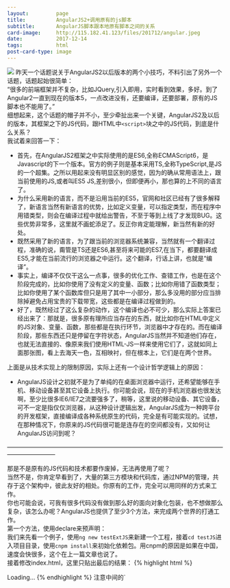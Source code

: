 ```yaml
---
layout:         page
title:          AngularJS2+调用原有的js脚本
subtitle:       AngularJS脚本跟本地原有脚本之间的关系
card-image:     http://115.182.41.123/files/201712/angular.jpeg
date:           2017-12-14
tags:           html
post-card-type: image
---
```

![](http://115.182.41.123/files/201712/angular.jpeg)
昨天一个话题说关于AngularJS2以后版本的两个小技巧，不料引出了另外一个话题，话题起始很简单：  
“很多的前端框架并不复杂，比如JQuery,引入即用，实时看到效果，多好。到了Angular2一直到现在的版本5，一点改进没有，还要编译，还要部署，原有的JS脚本也不能用了。”  
细想起来，这个话题的帽子并不小，至少牵扯出来一个关键，AngularJS2及以后的版本，其框架之下的JS代码，跟HTML中`<script>`块之中的JS代码，到底是什么关系？  
我试着来回答一下：
* 首先，在AngularJS2框架之中实际使用的是ES6,全称ECMAScript6，是Javascript的下一个版本。官方的例子则是基本采用TS,全称TypeScript,是JS的一个超集。之所以用起来没有明显区别的感觉，因为的确从常用语法上，跟当前使用的JS,或者叫ES5 JS,差别很小，但即便再小，那也算的上不同的语言了。
* 为什么采用新的语言，而不是沿用当前的ES5，官网和社区已经有了很多解释了，新语言当然有新语言的优势，比如定义变量，可以指定类型，而在程序中用错类型，则会在编译过程中就给出警告，不至于等到上线了才发现BUG。这些优势非常多，这里就不画蛇添足了。反正你肯定能理解，新当然有新的好处。
* 既然采用了新的语言，为了跟当前的浏览器系统兼容，当然就有一个翻译过程，准确的说，甭管是TS还是ES6,甚至将来可能的ES7,在当下，都要翻译成ES5,才能在当前流行的浏览器之中运行。这个翻译，行话上讲，也就是“编译”。
* 事实上，编译不仅仅干这么一点事，很多的优化工作、查错工作，也是在这个阶段完成的，比如你使用了没有定义的变量、函数；比如你用错了函数类型；比如你使用了某个函数库但只是用了其中一小部分，那么多没用的部分应当排除掉避免占用宝贵的下载带宽，这些都是在编译过程做到的。
* 好了，既然经过了这么复杂的动作，这个编译也必不可少，那么实际上答案已经出来了：那就是，很多原有理所应当存在的东西，就比如你在HTML中定义的JS对象、变量、函数，那些都是在执行环节，浏览器中才存在的。而在编译阶段，那些东西还只是停留在字符状态，AngularJS当然并不知道他们存在，也就无法直接的、像原来我们使用HTML-JS一样来使用它们了，这就如同上面那张图，看上去海天一色，互相映衬，但在根本上，它们是在两个世界。

上面是从技术实现上的限制原因，实际上还有一个设计哲学逻辑上的原因：
* AngularJS设计之初就不是为了单纯的在桌面浏览器中运行，还希望能够在手机、移动设备甚至其它设备上执行。你可能会说，现在的手机浏览器也很发达啊，至少比很多IE6/IE7之流要强多了，稍等，这里说的移动设备、其它设备，可不一定是指仅仅浏览器，从这种设计逻辑出发，AngularJS成为一种跨平台的开发框架，直接编译成各种系统原生的代码，完全是有可能实现的。试想，在那种情况下，你原来的JS代码很可能是连存在的空间都没有，又如何让AngularJS访问到呢？

————————————————————————————————————————————

那是不是原有的JS代码和技术都要作废掉，无法再使用了呢？  
当然不是，你肯定早看到了，大量的第三方模块和代码库，通过NPM的管理，共存于这个架构中，彼此友好的相处。你原有的工作，完全可以用同样的方式来工作。  
你也可能会说，可我有很多代码没有做到那么好的面向对象化包装，也不想做那么复杂，该怎么办呢？AngularJS也提供了至少3个方法，来完成两个世界的打通工作。  
第一个方法，使用declare来预声明：  
我们来先看一个例子，使用`ng new testExtJS`来新建一个工程，接着`cd testJS`进入项目目录，使用`cnpm install`来初始化依赖包。用cnpm的原因是如果在中国，速度会快很多，这个在上一篇文章也说了。  
接着修改index.html，这里只贴出最后的结果：
{% highlight html %}
<head>
    <meta charset="utf-8">
    <title>TestExtJs</title>
    <base href="/">
    <meta name="viewport" content="width=device-width, initial-scale=1">
    <link rel="icon" type="image/x-icon" href="favicon.ico">
</head>
<body>
<script>
	var webGlObject = (function() {
	    return {
	        init: function() {
	            alert('webGlObject initialized');
	        }
	    }
	})(webGlObject || {})	
</script>
    <app-root>Loading...</app-root>
</body>

</html>
{% endhighlight %}
注意中间的`<script>`块是我们增加的部分，来模拟我们在html本地已经有了一段js代码。  
然后在app.component.ts中增加声明和调用的部分：  
```ts
import { Component } from '@angular/core';

declare var webGlObject: any;

@Component({
  selector: 'app-root',
  templateUrl: './app.component.html',
  styleUrls: ['./app.component.css']
})
export class AppComponent {
  title = 'app works!';
  constructor() {
    this.title="constructor works!"
    webGlObject.init();
  }

}
```
注意上面代码中的declare声明，和下面添加的constructor构造函数和其中对js对象的调用。  
declare的意思就是告诉AngularJS，相信我，虽然现在你看不到对象webGlObject，但相信我，或早或晚，反正你一定会看到它的存在的，你正常编译、正常执行就好啦。当然这里的潜台词和副作用就是：诺，AngularJS,这部分代码我负责啦，你不用管它的对错，反正错了我也不会怪你。    
使用这种方法，类似上一篇文章的问题，你也完全可以声明一个window对象，然后直接访问其中的userAgent:  
```ts
	...
declare var window:any;
	...
    console.log(window.navigator.userAgent);
```
问题又来了，既然直接能访问到window对象，那还用什么ng4-device-detector组件，直接从userAgent中判断设备类型不好吗？  
这就牵涉到我上面解释的最后一条，将来这段AngularJS代码，很可能不是运行在一个浏览器，其中可能根本没有window/document对象，那时候，这段代码就出错了。当然你可能会说，不不不，我就是在浏览器运行，不考虑别的。OK,我也不较劲，你当我没说，你完全可以就这么用。  
但是比较规范的办法，应当是把window对象以及你需要的其它类似对象，写成一个服务，然后注入到app.component之中，这样，即便将来运行环境有变化，只修改服务部分代码，你的主程序完全可以不用修改。  
落实到代码，大致是这样，首先把window对象包装成一个服务：  
```ts
import { Injectable } from '@angular/core';

function _window() : any {
   // return the global native browser window object
   return window;
}

@Injectable()
export class WindowRef {
   get nativeWindow() : any {
      return _window();
   }
}
```
注册到provider:
```ts
import { WindowRef } from './WindowRef';

...

@NgModule({
    ...
    providers: [ WindowRef ]
})
export class AppModule{}
```
在需要的组件中，引用这个服务，然后就可以使用了：
```ts
...
import { WindowRef } from './WindowRef';
...
@Component({...})
class MyComponent {
...
    constructor(private winRef: WindowRef) {
        // 得到window对象
        console.log('Native window obj', winRef.nativeWindow);
    }
...
}
```
我得承认，这样是麻烦了不少，不过规范、可复用的代码，本身的确就多了很多限制。  
参考资料：<https://juristr.com/blog/2016/09/ng2-get-window-ref/>

————————————————————————————————————————————

AngularJS也一直在努力，尽力弥合这种鸿沟，其中HostListener和HostBinding就是具体的两个实现，也是我们开始所说的3个方法中的后两个。  
HostListener 是属性装饰器，用来为宿主元素添加事件监听，这个行为表示html端某个元素的事件，产生到达TS脚本的调用动作。比如：
```ts
import { Directive, HostListener } from '@angular/core';

@Directive({
    selector: 'button[counting]'
})
class CountClicks {
    numberOfClicks = 0;

    @HostListener('click', ['$event.target'])
    onClick(btn: HTMLElement) {
        console.log('button', btn, 'number of clicks:', this.numberOfClicks++);
    }
}
```
使用counting装饰的button按钮，每次点击，都会产生一次计数行为，并且打印到控制的日志中去。  
HostBinding 是属性装饰器，用来动态设置宿主元素的属性值，这个跟上面的动作相反，表示首先标记在html某元素的某属性，然后在TS脚本端，对这个属性进行设置、赋值。比如：
```ts
import { Directive, HostBinding, HostListener } from '@angular/core';

@Directive({
    selector: '[exeButtonPress]'
})
export class ExeButtonPress {
    @HostBinding('attr.role') role = 'button';
    @HostBinding('class.pressed') isPressed: boolean;

    @HostListener('mousedown') hasPressed() {
        this.isPressed = true;
    }
    @HostListener('mouseup') hasReleased() {
        this.isPressed = false;
    }
}
```
上面的代码表示，如果某个html元素用exeButtonPress属性修饰之后，会有一个.pressed属性，可以监控到鼠标按下、抬起的事件，这表现了html元素到ts端双向的互动。  
HostListener和HostBinding有一个简写的形式host,如下所示：
```ts
import { Directive, HostListener } from '@angular/core';

@Directive({
    selector: '[exeButtonPress]',
    host: {
      'role': 'button',
      '[class.pressed]': 'isPressed'
    }
})
export class ExeButtonPress {
    isPressed: boolean;

    @HostListener('mousedown') hasPressed() {
        this.isPressed = true;
    }
    @HostListener('mouseup') hasReleased() {
        this.isPressed = false;
    }
}
```
看看，跟上一篇中快捷键绑定的方法很相似了？  
这一部分的代码使用了<https://segmentfault.com/a/1190000008878888>的资料，这篇文章写的很细致，想详细了解的建议及早阅读。


